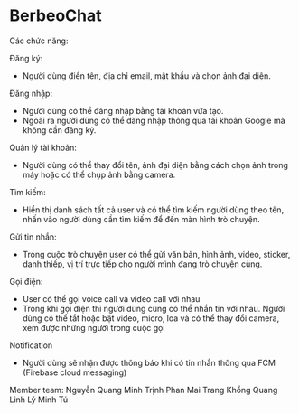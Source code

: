 # BerbeoChat

Các chức năng:

Đăng ký:
-	Người dùng điền tên, địa chỉ email, mật khẩu và chọn ảnh đại diện.

Đăng nhập:
-	Người dùng có thể đăng nhập bằng tài khoản vừa tạo.
-	Ngoài ra người dùng có thể đăng nhập thông qua tài khoản Google mà không cần đăng ký.

Quản lý tài khoản:
-	Người dùng có thể thay đổi tên, ảnh đại diện bằng cách chọn ảnh trong máy hoặc có thể chụp ảnh bằng camera.

Tìm kiếm:
-	Hiển thị danh sách tất cả user và có thể tìm kiếm người dùng theo tên, nhấn vào người dùng cần tìm kiếm để đến màn hình trò chuyện.

Gửi tin nhắn:
-	Trong cuộc trò chuyện user có thể gửi văn bản, hình ảnh, video, sticker, danh thiếp, vị trí trực tiếp cho người mình đang trò chuyện cùng.

Gọi điện:
-	User có thể gọi voice call và video call với nhau
-	Trong khi gọi điện thì người dùng cũng có thể nhắn tin với nhau. Người dùng có thể tắt hoặc bật video, micro, loa và có thể thay đổi camera, xem được những người trong cuộc gọi

Notification	
-	Người dùng sẽ nhận được thông báo khi có tin nhắn thông qua FCM (Firebase cloud messaging)

Member team:
  Nguyễn Quang Minh
  Trịnh Phan Mai Trang
  Khổng Quang Linh
  Lý Minh Tú
